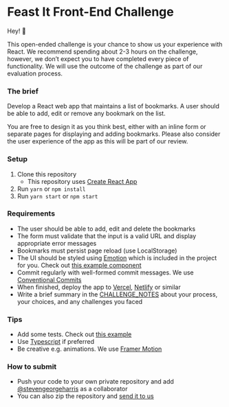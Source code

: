 # Feast It Front-End Challenge

Hey! 👋

This open-ended challenge is your chance to show us your experience with React. We recommend spending about 2-3 hours on the challenge, however, we don’t expect you to have completed every piece of functionality. We will use the outcome of the challenge as part of our evaluation process.

### The brief

Develop a React web app that maintains a list of bookmarks. A user should be able to add, edit or remove any bookmark on the list.

You are free to design it as you think best, either with an inline form or separate pages for displaying and adding bookmarks. Please also consider the user experience of the app as this will be part of our review.

### Setup

1. Clone this repository
   - This repository uses [Create React App](https://create-react-app.dev/docs/getting-started)
2. Run `yarn` or `npm install`
3. Run `yarn start` or `npm start`

### Requirements

- The user should be able to add, edit and delete the bookmarks
- The form must validate that the input is a valid URL and display appropriate error messages
- Bookmarks must persist page reload (use LocalStorage)
- The UI should be styled using [Emotion](https://emotion.sh/docs/styled) which is included in the project for you. Check out [this example component](src/components/Header)
- Commit regularly with well-formed commit messages. We use [Conventional Commits](https://www.conventionalcommits.org/en/v1.0.0-beta.4/)
- When finished, deploy the app to [Vercel](https://vercel.com/), [Netlify](https://www.netlify.com/) or similar
- Write a brief summary in the [CHALLENGE_NOTES](CHALLENGE_NOTES.md) about your process, your choices, and any challenges you faced

### Tips

- Add some tests. Check out [this example](src/components/Header/Header.test.js)
- Use [Typescript](https://create-react-app.dev/docs/adding-typescript) if preferred
- Be creative e.g. animations. We use [Framer Motion](https://www.framer.com/api/motion/)

### How to submit

- Push your code to your own private repository and add [@stevengeorgeharris](https://github.com/stevengeorgeharris) as a collaborator
- You can also zip the repository and [send it to us](mailto:steven@feast-it.com)
